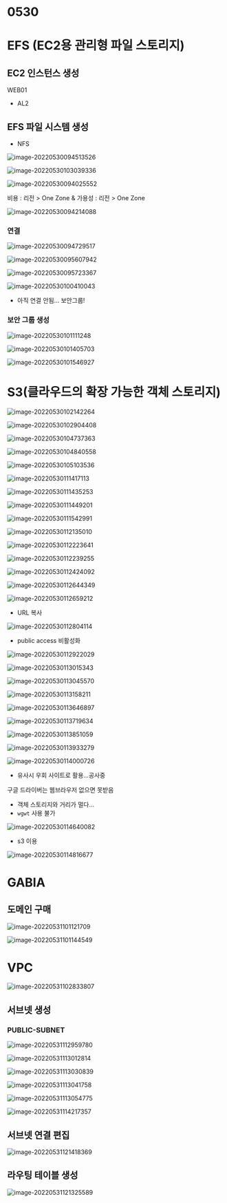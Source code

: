 # 0530

# EFS (EC2용 관리형 파일 스토리지)

## EC2 인스턴스 생성

WEB01

* AL2

## EFS 파일 시스템 생성

* NFS

![image-20220530094513526](md-images/0530/image-20220530094513526.png)



![image-20220530103039336](md-images/0530/image-20220530093832703.png)

![image-20220530094025552](md-images/0530/image-20220530094025552.png)

비용 : 리전 > One Zone & 가용성 : 리전 > One Zone

![image-20220530094214088](md-images/0530/image-20220530094214088.png)



### 연결

![image-20220530094729517](md-images/0530/image-20220530094729517.png)

![image-20220530095607942](md-images/0530/image-20220530095607942.png)

![image-20220530095723367](md-images/0530/image-20220530095723367.png)

![image-20220530100410043](md-images/0530/image-20220530100410043.png)

* 아직 연결 안됨... 보안그룹!

### 보안 그룹 생성

![image-20220530101111248](md-images/0530/image-20220530101111248.png)

![image-20220530101405703](md-images/0530/image-20220530101405703.png)



![image-20220530101546927](md-images/0530/image-20220530101546927.png)





# S3(클라우드의 확장 가능한 객체 스토리지)

![image-20220530102142264](md-images/0530/image-20220530102142264.png)

![image-20220530102904408](md-images/0530/image-20220530102904408.png)



![image-20220530104737363](md-images/0530/image-20220530104737363.png)

![image-20220530104840558](md-images/0530/image-20220530104840558.png)

![image-20220530105103536](md-images/0530/image-20220530105103536.png)

![image-20220530111417113](md-images/0530/image-20220530111417113.png)

![image-20220530111435253](md-images/0530/image-20220530111435253.png)

![image-20220530111449201](md-images/0530/image-20220530111449201.png)

![image-20220530111542991](md-images/0530/image-20220530111542991.png)

![image-20220530112135010](md-images/0530/image-20220530112135010.png)

![image-20220530112223641](md-images/0530/image-20220530112223641.png)

![image-20220530112239255](md-images/0530/image-20220530112239255.png)

![image-20220530112424092](md-images/0530/image-20220530112424092.png)

![image-20220530112644349](md-images/0530/image-20220530112644349.png)

![image-20220530112659212](md-images/0530/image-20220530112659212.png)

* URL 복사

![image-20220530112804114](md-images/0530/image-20220530112804114.png)

* public access 비활성화

![image-20220530112922029](md-images/0530/image-20220530112922029.png)

![image-20220530113015343](md-images/0530/image-20220530113015343.png)

![image-20220530113045570](md-images/0530/image-20220530113045570.png)

![image-20220530113158211](md-images/0530/image-20220530113158211.png)

![image-20220530113646897](md-images/0530/image-20220530113646897.png)

![image-20220530113719634](md-images/0530/image-20220530113719634.png)

![image-20220530113851059](md-images/0530/image-20220530113851059.png)

![image-20220530113933279](md-images/0530/image-20220530113933279.png)

![image-20220530114000726](md-images/0530/image-20220530114000726.png)

* 유사시 우회 사이트로 활용...공사중 



구글 드라이버는 웹브라우저 없으면 못받음

* 객체 스토리지와 거리가 멀다...
* `wgwt` 사용 불가

![image-20220530114640082](md-images/0530/image-20220530114640082.png)

* s3 이용 

![image-20220530114816677](md-images/0530/image-20220530114816677.png)





# GABIA

## 도메인 구매

![image-20220531101121709](md-images/0530/image-20220531101121709.png)

![image-20220531101144549](md-images/0530/image-20220531101144549.png)



# VPC

![image-20220531102833807](md-images/0530/image-20220531102833807.png)

## 서브넷 생성

### PUBLIC-SUBNET

![image-20220531112959780](md-images/0531/image-20220531112959780.png)

![image-20220531113012814](md-images/0531/image-20220531113012814.png)

![image-20220531113030839](md-images/0531/image-20220531113030839.png)

![image-20220531113041758](md-images/0531/image-20220531113041758.png)

![image-20220531113054775](md-images/0531/image-20220531113054775.png)

![image-20220531114217357](md-images/0531/image-20220531114217357.png)

## 서브넷 연결 편집

![image-20220531121418369](md-images/0530/image-20220531121418369.png)

## 라우팅 테이블 생성

![image-20220531121325589](md-images/0530/image-20220531112129782.png)